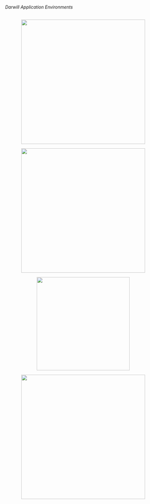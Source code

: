 <h6>Darwill Application Environments</h6>

<p align="center"><a href="https://laravel.com" target="_blank"><img src="https://raw.githubusercontent.com/laravel/art/master/logo-lockup/5%20SVG/2%20CMYK/1%20Full%20Color/laravel-logolockup-cmyk-red.svg" width="400"></a></p>

<p align="center"><a href="https://www.mysql.com/" target="_blank"><img src="https://www.google.com/url?sa=i&url=https%3A%2F%2Faws.amazon.com%2Frds%2Fmysql%2Fwhat-is-mysql%2F&psig=AOvVaw2wpnVz_o7Es1cq-Mz-QZ9-&ust=1621702778526000&source=images&cd=vfe&ved=0CAIQjRxqFwoTCPD_h-Of2_ACFQAAAAAdAAAAABAN" width="400"></a></p>

<p align="center"><a href="https://www.heroku.com/" target="_blank"><img src="https://camo.githubusercontent.com/065f065d12a6ba6b2cfcff767aaafd438a7ed5ae615e3ac39051c022cebaa698/68747470733a2f2f63646e2e776f726c64766563746f726c6f676f2e636f6d2f6c6f676f732f6865726f6b752d312e737667" width="300"></a></p>

<p align="center"><a href="https://www.postgresql.org/" target="_blank"><img src="https://www.aalpha.net/wp-content/uploads/2019/05/postgre-database-development-india.png" width="400"></a></p>
